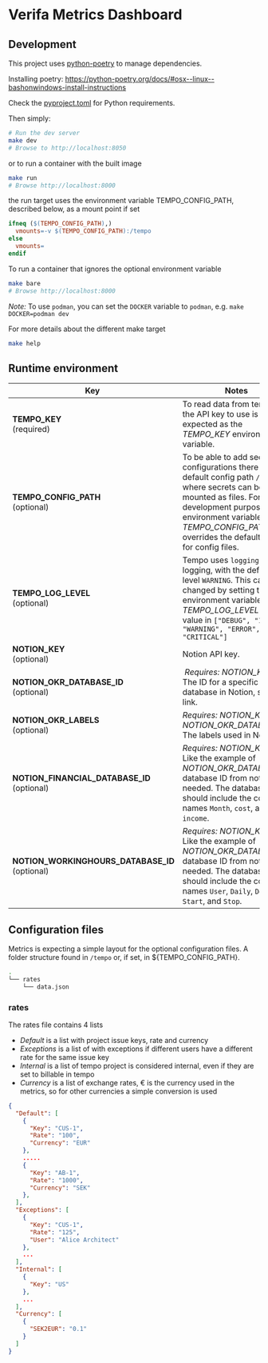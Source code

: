 # Verifa Metrics Dashboard

## Development

This project uses [python-poetry](https://python-poetry.org/) to manage dependencies.

Installing poetry: <https://python-poetry.org/docs/#osx--linux--bashonwindows-install-instructions>

Check the [pyproject.toml](./pyproject.toml) for Python requirements.

Then simply:

```bash
# Run the dev server
make dev
# Browse to http://localhost:8050
```

or to run a container with the built image

```bash
make run
# Browse http://localhost:8000
```

the run target uses the environment variable TEMPO_CONFIG_PATH, described below, as a mount point if set

```Makefile
ifneq ($(TEMPO_CONFIG_PATH),)
  vmounts=-v $(TEMPO_CONFIG_PATH):/tempo
else
  vmounts=
endif
```

To run a container that ignores the optional environment variable

```bash
make bare
# Browse http://localhost:8000
```

*Note:* To use `podman`, you can set the `DOCKER` variable to `podman`, e.g. `make DOCKER=podman dev`

For more details about the different make target

```bash
make help
```

## Runtime environment

| Key | Notes |
|-----|-------|
| **TEMPO_KEY**<br/>(required) | To read data from tempo, the API key to use is expected as the *TEMPO_KEY* environment variable. |
| **TEMPO_CONFIG_PATH**<br/>(optional) | To be able to add secret configurations there is a default config path `/tempo` where secrets can be mounted as files. For development purposes the environment variable *TEMPO_CONFIG_PATH* overrides the default value for config files. |
| **TEMPO_LOG_LEVEL**<br/>(optional) | Tempo uses `logging` for logging, with the default log level `WARNING`. This can be changed by setting the environment variable *TEMPO_LOG_LEVEL* to any value in `["DEBUG", "INFO", "WARNING", "ERROR", "CRITICAL"]` |
| **NOTION_KEY**<br/>(optional) | Notion API key. |
| **NOTION_OKR_DATABASE_ID**<br/>(optional) | *Requires: NOTION_KEY*<br/>The ID for a specific database in Notion, see [this](https://stackoverflow.com/questions/67728038/where-to-find-database-id-for-my-database-in-notion) link. |
| **NOTION_OKR_LABELS**<br/>(optional) | *Requires: NOTION_KEY and NOTION_OKR_DATABASE_ID*<br/>The labels used in Notion. |
| **NOTION_FINANCIAL_DATABASE_ID**<br/>(optional) | *Requires: NOTION_KEY*<br/>Like the example of *NOTION_OKR_DATABASE*, a database ID from notion is needed. The database should include the column names `Month`, `cost`, and `income`. |
| **NOTION_WORKINGHOURS_DATABASE_ID**<br/>(optional) | *Requires: NOTION_KEY*<br/>Like the example of *NOTION_OKR_DATABASE*, a database ID from notion is needed. The database should include the column names `User`, `Daily`, `Delta`, `Start`, and `Stop`. |

## Configuration files

Metrics is expecting a simple layout for the optional configuration files. A folder structure found in `/tempo` or, if set, in ${TEMPO_CONFIG_PATH}.

```bash
.
└── rates
    └── data.json
```

### rates

The rates file contains 4 lists
- *Default* is a list with project issue keys, rate and currency
- *Exceptions* is a list of with exceptions if different users have a different rate for the same issue key
- *Internal* is a list of tempo project is considered internal, even if they are set to billable in tempo
- *Currency* is a list of exchange rates, € is the currency used in the metrics, so for other currencies a simple conversion is used

```json
{
  "Default": [
    {
      "Key": "CUS-1",
      "Rate": "100",
      "Currency": "EUR"
    },
    .....
    {
      "Key": "AB-1",
      "Rate": "1000",
      "Currency": "SEK"
    },
  ],
  "Exceptions": [
    {
      "Key": "CUS-1",
      "Rate": "125",
      "User": "Alice Architect"
    },
    ...
  ],
  "Internal": [
    {
      "Key": "US"
    },
    ...
  ],
  "Currency": [
    {
      "SEK2EUR": "0.1"
    }
  ]
}
```

